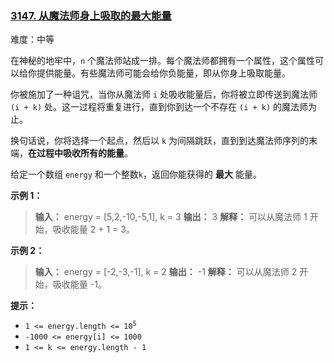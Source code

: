 ### [3147\. 从魔法师身上吸取的最大能量](https://leetcode.cn/problems/taking-maximum-energy-from-the-mystic-dungeon/)

难度：中等

在神秘的地牢中，`n` 个魔法师站成一排。每个魔法师都拥有一个属性，这个属性可以给你提供能量。有些魔法师可能会给你负能量，即从你身上吸取能量。

你被施加了一种诅咒，当你从魔法师 `i` 处吸收能量后，你将被立即传送到魔法师 `(i + k)` 处。这一过程将重复进行，直到你到达一个不存在 `(i + k)` 的魔法师为止。

换句话说，你将选择一个起点，然后以 `k` 为间隔跳跃，直到到达魔法师序列的末端，**在过程中吸收所有的能量**。

给定一个数组 `energy` 和一个整数`k`，返回你能获得的 **最大** 能量。

**示例 1：**

> **输入：** energy = [5,2,-10,-5,1], k = 3
> **输出：** 3
> **解释：** 可以从魔法师 1 开始，吸收能量 2 + 1 = 3。

**示例 2：**

> **输入：** energy = [-2,-3,-1], k = 2
> **输出：** -1
> **解释：** 可以从魔法师 2 开始，吸收能量 -1。

**提示：**

- <code>1 <= energy.length <= 10<sup>5</sup></code>
- `-1000 <= energy[i] <= 1000`
- `1 <= k <= energy.length - 1`
